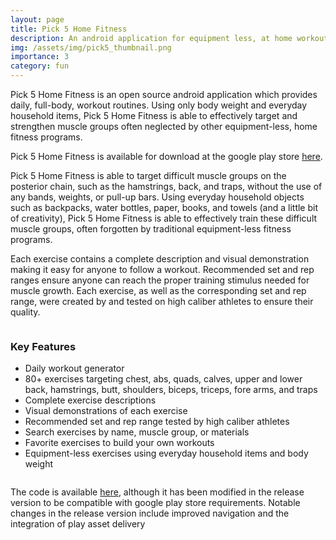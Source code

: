 ```yaml
---
layout: page
title: Pick 5 Home Fitness
description: An android application for equipment less, at home workouts
img: /assets/img/pick5_thumbnail.png
importance: 3
category: fun
---
```


Pick 5 Home Fitness is an open source android application which provides daily, full-body, workout routines.
Using only body weight and everyday household items, Pick 5 Home Fitness is able to effectively target and
strengthen muscle groups often neglected by other equipment-less, home fitness programs.

Pick 5 Home Fitness is available for download at the google play store [here](https://play.google.com/store/apps/details?id=com.ryans.pick5homefitness).

Pick 5 Home Fitness is able to target difficult muscle groups on the posterior chain, such as the hamstrings, back,
and traps, without the use of any bands, weights, or pull-up bars. Using everyday household objects such as backpacks,
water bottles, paper, books, and towels (and a little bit of creativity), Pick 5 Home Fitness is able to effectively train
these difficult muscle groups, often forgotten by traditional equipment-less fitness programs.

Each exercise contains a complete description and visual demonstration making it easy for anyone to follow a workout.
Recommended set and rep ranges ensure anyone can reach the proper training stimulus needed for muscle growth. Each exercise,
as well as the corresponding set and rep range, were created by and tested on high caliber athletes to ensure their quality.

<div class="row">
    <div class="col-sm mt-3 mt-md-0">
        <img class="img-fluid rounded z-depth-1" src="{{ '/assets/img/p51.webp' | relative_url }}" alt="" title="example image"/>
    </div>
    <div class="col-sm mt-3 mt-md-0">
        <img class="img-fluid rounded z-depth-1" src="{{ '/assets/img/p52.webp' | relative_url }}" alt="" title="example image"/>
    </div>
    <div class="col-sm mt-3 mt-md-0">
        <img class="img-fluid rounded z-depth-1" src="{{ '/assets/img/p53.webp' | relative_url }}" alt="" title="example image"/>
    </div>
</div>

### Key Features
- Daily workout generator
- 80+ exercises targeting chest, abs, quads, calves, upper and lower back, hamstrings, butt, shoulders, biceps, triceps, fore arms, and traps
- Complete exercise descriptions
- Visual demonstrations of each exercise
- Recommended set and rep range tested by high caliber athletes
- Search exercises by name, muscle group, or materials
- Favorite exercises to build your own workouts
- Equipment-less exercises using everyday household items and body weight

<div class="row justify-content-sm-center">
    <div class="col-sm-6 mt-3 mt-md-0">
        <img class="img-fluid rounded z-depth-1" src="{{ '/assets/img/p54.webp' | relative_url }}" alt="" title="example image"/>
    </div>
    <div class="col-sm-6 mt-3 mt-md-0">
        <img class="img-fluid rounded z-depth-1" src="{{ '/assets/img/p55.webp' | relative_url }}" alt="" title="example image"/>
    </div>
</div>

The code is available [here](https://github.com/RyanSandford/Pick-5-Home-Fitness), although it has been modified in the release version
to be compatible with google play store requirements. Notable changes in the release version include improved navigation and the integration of play asset delivery
